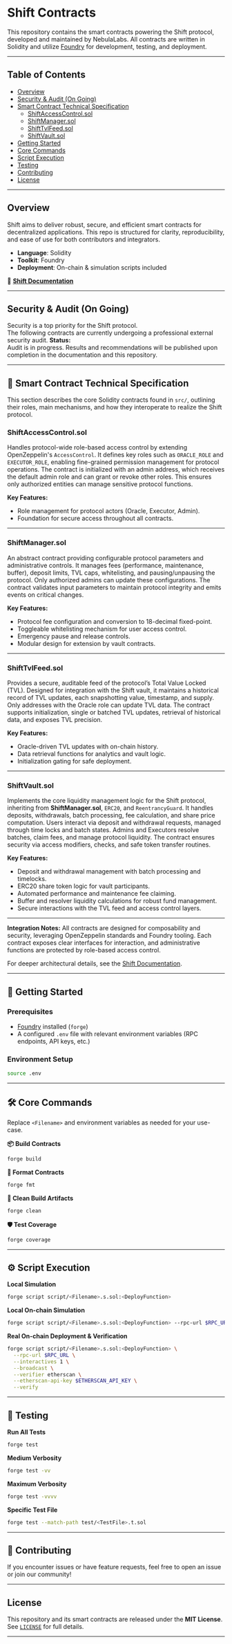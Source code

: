 # Shift Contracts

This repository contains the smart contracts powering the Shift protocol, developed and maintained by NebulaLabs. All contracts are written in Solidity and utilize [Foundry](https://book.getfoundry.sh/) for development, testing, and deployment.

---

## Table of Contents

- [Overview](#overview)
- [Security & Audit (On Going)](#security--audit-on-going)
- [Smart Contract Technical Specification](#smart-contract-technical-specification)
  - [ShiftAccessControl.sol](#shiftaccesscontrolsol)
  - [ShiftManager.sol](#shiftmanagersol)
  - [ShiftTvlFeed.sol](#shifttvlfeedsol)
  - [ShiftVault.sol](#shiftvaultsol)
- [Getting Started](#-getting-started)
- [Core Commands](#-core-commands)
- [Script Execution](#-script-execution)
- [Testing](#-testing)
- [Contributing](#-contributing)
- [License](#license)

---

## Overview

Shift aims to deliver robust, secure, and efficient smart contracts for decentralized applications. This repo is structured for clarity, reproducibility, and ease of use for both contributors and integrators.

- **Language**: Solidity
- **Toolkit**: Foundry
- **Deployment**: On-chain & simulation scripts included

🔗 **[Shift Documentation](https://nebulalabs-organization.gitbook.io/shift/)**

---

## Security & Audit (On Going)

Security is a top priority for the Shift protocol.  
The following contracts are currently undergoing a professional external security audit.
**Status:**  
Audit is in progress. Results and recommendations will be published upon completion in the documentation and this repository.

---

## 📄 Smart Contract Technical Specification

This section describes the core Solidity contracts found in `src/`, outlining their roles, main mechanisms, and how they interoperate to realize the Shift protocol.

### **ShiftAccessControl.sol**

Handles protocol-wide role-based access control by extending OpenZeppelin's `AccessControl`. It defines key roles such as `ORACLE_ROLE` and `EXECUTOR_ROLE`, enabling fine-grained permission management for protocol operations. The contract is initialized with an admin address, which receives the default admin role and can grant or revoke other roles. This ensures only authorized entities can manage sensitive protocol functions.

**Key Features:**
- Role management for protocol actors (Oracle, Executor, Admin).
- Foundation for secure access throughout all contracts.

---

### **ShiftManager.sol**

An abstract contract providing configurable protocol parameters and administrative controls. It manages fees (performance, maintenance, buffer), deposit limits, TVL caps, whitelisting, and pausing/unpausing the protocol. Only authorized admins can update these configurations. The contract validates input parameters to maintain protocol integrity and emits events on critical changes.

**Key Features:**
- Protocol fee configuration and conversion to 18-decimal fixed-point.
- Toggleable whitelisting mechanism for user access control.
- Emergency pause and release controls.
- Modular design for extension by vault contracts.

---

### **ShiftTvlFeed.sol**

Provides a secure, auditable feed of the protocol’s Total Value Locked (TVL). Designed for integration with the Shift vault, it maintains a historical record of TVL updates, each snapshotting value, timestamp, and supply. Only addresses with the Oracle role can update TVL data. The contract supports initialization, single or batched TVL updates, retrieval of historical data, and exposes TVL precision.

**Key Features:**
- Oracle-driven TVL updates with on-chain history.
- Data retrieval functions for analytics and vault logic.
- Initialization gating for safe deployment.

---

### **ShiftVault.sol**

Implements the core liquidity management logic for the Shift protocol, inheriting from **ShiftManager.sol**, `ERC20`, and `ReentrancyGuard`. It handles deposits, withdrawals, batch processing, fee calculation, and share price computation. Users interact via deposit and withdrawal requests, managed through time locks and batch states. Admins and Executors resolve batches, claim fees, and manage protocol liquidity. The contract ensures security via access modifiers, checks, and safe token transfer routines.

**Key Features:**
- Deposit and withdrawal management with batch processing and timelocks.
- ERC20 share token logic for vault participants.
- Automated performance and maintenance fee claiming.
- Buffer and resolver liquidity calculations for robust fund management.
- Secure interactions with the TVL feed and access control layers.

---

**Integration Notes:**
All contracts are designed for composability and security, leveraging OpenZeppelin standards and Foundry tooling. Each contract exposes clear interfaces for interaction, and administrative functions are protected by role-based access control.

For deeper architectural details, see the [Shift Documentation](https://nebulalabs-organization.gitbook.io/shift/).

---

## 🚀 Getting Started

### Prerequisites

- [Foundry](https://book.getfoundry.sh/getting-started/installation) installed (`forge`)
- A configured `.env` file with relevant environment variables (RPC endpoints, API keys, etc.)

### Environment Setup

```sh
source .env
```

---

## 🛠️ Core Commands

Replace `<Filename>` and environment variables as needed for your use-case.

**📦 Build Contracts**
```sh
forge build
```

**📝 Format Contracts**
```sh
forge fmt
```

**🧹 Clean Build Artifacts**
```sh
forge clean
```

**🛡️ Test Coverage**
```sh
forge coverage
```

---

## ⚙️ Script Execution

**Local Simulation**
```sh
forge script script/<Filename>.s.sol:<DeployFunction>
```

**Local On-chain Simulation**
```sh
forge script script/<Filename>.s.sol:<DeployFunction> --rpc-url $RPC_URL_TEST
```

**Real On-chain Deployment & Verification**
```sh
forge script script/<Filename>.s.sol:<DeployFunction> \
  --rpc-url $RPC_URL \
  --interactives 1 \
  --broadcast \
  --verifier etherscan \
  --etherscan-api-key $ETHERSCAN_API_KEY \
  --verify
```

---

## 🧪 Testing

**Run All Tests**
```sh
forge test
```

**Medium Verbosity**
```sh
forge test -vv
```

**Maximum Verbosity**
```sh
forge test -vvvv
```

**Specific Test File**
```sh
forge test --match-path test/<TestFile>.t.sol
```

---

## 🤝 Contributing

If you encounter issues or have feature requests, feel free to open an issue or join our community!

---

## License

This repository and its smart contracts are released under the **MIT License**.  
See [`LICENSE`](./LICENSE) for full details.

---